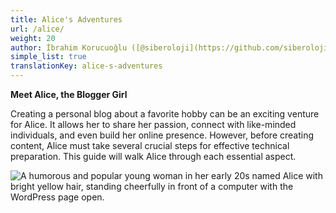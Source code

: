 ```yaml
---
title: Alice's Adventures
url: /alice/
weight: 20
author: İbrahim Korucuoğlu ([@siberoloji](https://github.com/siberoloji))
simple_list: true
translationKey: alice-s-adventures
--- 
```


**Meet Alice, the Blogger Girl**

Creating a personal blog about a favorite hobby can be an exciting venture for Alice. It allows her to share her passion, connect with like-minded individuals, and even build her online presence. However, before creating content, Alice must take several crucial steps for effective technical preparation. This guide will walk Alice through each essential aspect.

![A humorous and popular young woman in her early 20s named Alice with bright yellow hair, standing cheerfully in front of a computer with the WordPress page open.](/images/alice-in-front-of-computer.webp)